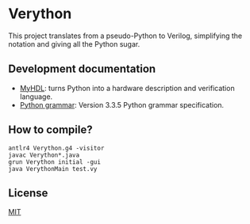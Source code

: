# Verython

This project translates from a pseudo-Python to Verilog, simplifying the notation and giving all the Python sugar.

## Development documentation
  - [MyHDL](http://www.myhdl.org/): turns Python into a hardware description and verification language.
  - [Python grammar](https://github.com/antlr/grammars-v4/tree/master/python3): Version 3.3.5 Python grammar specification.

## How to compile?
```
antlr4 Verython.g4 -visitor
javac Verython*.java
grun Verython initial -gui
java VerythonMain test.vy
```

## License
[MIT](./LICENSE)
